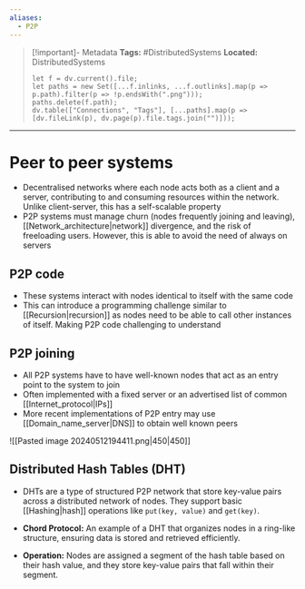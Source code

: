 ```yaml
---
aliases:
  - P2P
---
```


> [!important]- Metadata
> **Tags:** #DistributedSystems 
> **Located:** DistributedSystems
> ```dataviewjs
> let f = dv.current().file;
> let paths = new Set([...f.inlinks, ...f.outlinks].map(p => p.path).filter(p => !p.endsWith(".png")));
> paths.delete(f.path);
> dv.table(["Connections", "Tags"], [...paths].map(p => [dv.fileLink(p), dv.page(p).file.tags.join("")]));
> ```

___
# Peer to peer systems
- Decentralised networks where each node acts both as a client and a server, contributing to and consuming resources within the network. Unlike client-server, this has a self-scalable property 
- P2P systems must manage churn (nodes frequently joining and leaving), [[Network_architecture|network]] divergence, and the risk of freeloading users. However, this is able to avoid the need of always on servers
## P2P code
- These systems interact with nodes identical to itself with the same code
- This can introduce a programming challenge similar to [[Recursion|recursion]] as nodes need to be able to call other instances of itself. Making P2P code challenging to understand

## P2P joining 
- All P2P systems have to have well-known nodes that act as an entry point to the system to join
- Often implemented with a fixed server or an advertised list of common [[Internet_protocol|IPs]]
- More recent implementations of P2P entry may use [[Domain_name_server|DNS]] to obtain well known peers

![[Pasted image 20240512194411.png|450|450]]
## Distributed Hash Tables (DHT)

- DHTs are a type of structured P2P network that store key-value pairs across a distributed network of nodes. They support basic [[Hashing|hash]] operations like `put(key, value)` and `get(key)`.

- **Chord Protocol:** An example of a DHT that organizes nodes in a ring-like structure, ensuring data is stored and retrieved efficiently.
- **Operation:** Nodes are assigned a segment of the hash table based on their hash value, and they store key-value pairs that fall within their segment.

